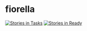 # fiorella
[![Stories in Tasks](https://badge.waffle.io/machineio/fiorella.svg?label=tasks&title=Tasks)](http://waffle.io/machineio/fiorella)
[![Stories in Ready](https://badge.waffle.io/machineio/fiorella.svg?label=ready&title=Ready)](http://waffle.io/machineio/fiorella)
